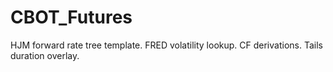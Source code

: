 # CBOT_Futures
HJM forward rate tree template. FRED volatility lookup. CF derivations. Tails duration overlay.
